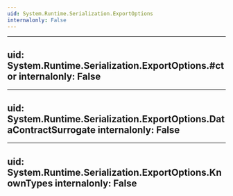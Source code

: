 ```yaml
---
uid: System.Runtime.Serialization.ExportOptions
internalonly: False
---
```


---
uid: System.Runtime.Serialization.ExportOptions.#ctor
internalonly: False
---

---
uid: System.Runtime.Serialization.ExportOptions.DataContractSurrogate
internalonly: False
---

---
uid: System.Runtime.Serialization.ExportOptions.KnownTypes
internalonly: False
---

